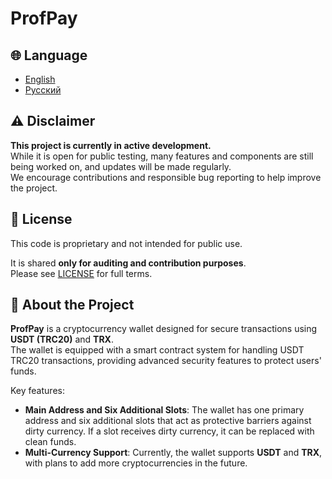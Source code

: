 # ProfPay

## 🌐 Language
- [English](README.md)
- [Русский](README.ru.md)

## ⚠️ Disclaimer

**This project is currently in active development.**  
While it is open for public testing, many features and components are still being worked on, and updates will be made regularly.  
We encourage contributions and responsible bug reporting to help improve the project.

## 📜 License

This code is proprietary and not intended for public use.

It is shared **only for auditing and contribution purposes**.  
Please see [LICENSE](./LICENSE) for full terms.

## 💼 About the Project

**ProfPay** is a cryptocurrency wallet designed for secure transactions using **USDT (TRC20)** and **TRX**.  
The wallet is equipped with a smart contract system for handling USDT TRC20 transactions, providing advanced security features to protect users' funds.

Key features:
- **Main Address and Six Additional Slots**: The wallet has one primary address and six additional slots that act as protective barriers against dirty currency. If a slot receives dirty currency, it can be replaced with clean funds.
- **Multi-Currency Support**: Currently, the wallet supports **USDT** and **TRX**, with plans to add more cryptocurrencies in the future.
